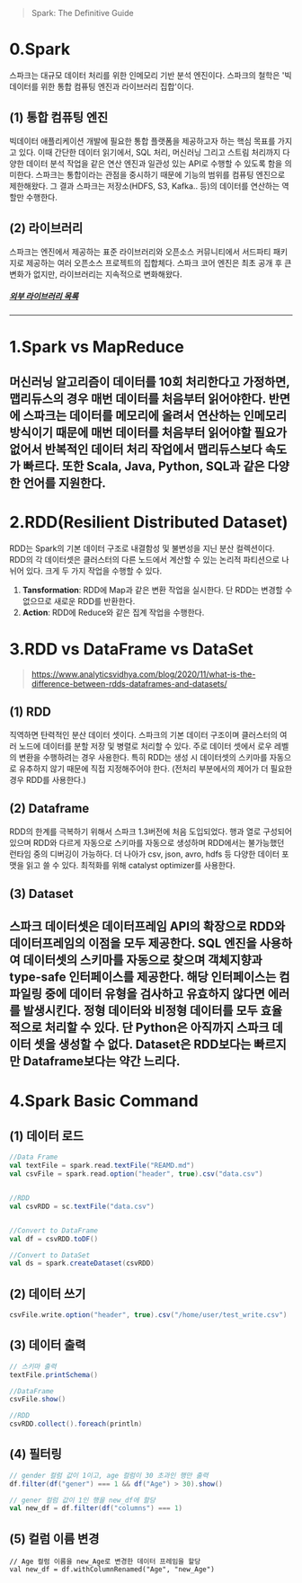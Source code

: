 > Spark: The Definitive Guide
# 0.Spark
스파크는 대규모 데이터 처리를 위한 인메모리 기반 분석 엔진이다. 스파크의 철학은 '빅데이터를 위한 통합 컴퓨팅 엔진과 라이브러리 집합'이다.
## (1) 통합 컴퓨팅 엔진
빅데이터 애플리케이션 개발에 필요한 통합 플랫폼을 제공하고자 하는 핵심 목표를 가지고 있다. 이때 간단한 데이터 읽기에서, SQL 처리, 머신러닝 그리고 스트림 처리까지 다양한 데이터 분석 작업을 같은 연산 엔진과 일관성 있는 API로 수행할 수 있도록 함을 의미한다.
스파크는 통합이라는 관점을 중시하기 때문에 기능의 범위를 컴퓨팅 엔진으로 제한해왔다. 그 결과 스파크는 저장소(HDFS, S3, Kafka.. 등)의 데이터를 연산하는 역할만 수행한다.
## (2) 라이브러리
스파크는 엔진에서 제공하는 표준 라이브러리와 오픈소스 커뮤니티에서 서드파티 패키지로 제공하는 여러 오픈소스 프로젝트의 집합체다. 스파크 코어 엔진은 최초 공개 후 큰 변화가 없지만, 라이브러리는 지속적으로 변화해왔다.

##### [외부 라이브러리 목록](http://spark-packages.org)
---
# 1.Spark vs MapReduce
머신러닝 알고리즘이 데이터를 10회 처리한다고 가정하면, 맵리듀스의 경우 매번 데이터를 처음부터 읽어야한다. 반면에 스파크는 데이터를 메모리에 올려서 연산하는 인메모리 방식이기 때문에 매번 데이터를 처음부터 읽어야할 필요가 없어서 반복적인 데이터 처리 작업에서 맵리듀스보다 속도가 빠르다. 또한 Scala, Java, Python, SQL과 같은 다양한 언어를 지원한다. 
---
# 2.RDD(Resilient Distributed Dataset)
RDD는 Spark의 기본 데이터 구조로 내결함성 및 불변성을 지닌 분산 컬렉션이다. RDD의 각 데이터셋은 클러스터의 다른 노드에서 계산할 수 있는 논리적 파티션으로 나뉘어 있다.
크게 두 가지 작업을 수행할 수 있다. 
1. **Tansformation**: RDD에 Map과 같은 변환 작업을 실시한다. 단 RDD는 변경할 수 없으므로 새로운 RDD를 반환한다.
2. **Action**: RDD에 Reduce와 같은 집계 작업을 수행한다.

# 3.RDD vs DataFrame vs DataSet
> https://www.analyticsvidhya.com/blog/2020/11/what-is-the-difference-between-rdds-dataframes-and-datasets/
## (1) RDD
직역하면 탄력적인 분산 데이터 셋이다. 스파크의 기본 데이터 구조이며 클러스터의 여러 노드에 데이터를 분할 저장 및 병렬로 처리할 수 있다. 주로 데이터 셋에서 로우 레벨의 변환을 수행하려는 경우 사용한다. 특히 RDD는 생성 시 데이터셋의 스키마를 자동으로 유추하지 않기 때문에 직접 지정해주어야 한다. (전처리 부분에서의 제어가 더 필요한 경우 RDD를 사용한다.) 

## (2) Dataframe
RDD의 한계를 극복하기 위해서 스파크 1.3버전에 처음 도입되었다. 행과 열로 구성되어 있으며 RDD와 다르게 자동으로 스키마를 자동으로 생성하며 RDD에서는 불가능했던 런타임 중의 디버깅이 가능하다. 더 나아가 csv, json, avro, hdfs 등 다양한 데이터 포맷을 읽고 쓸 수 있다. 최적화를 위해 catalyst optimizer를 사용한다.

## (3) Dataset
스파크 데이터셋은 데이터프레임 API의 확장으로 RDD와 데이터프레임의 이점을 모두 제공한다. SQL 엔진을 사용하여 데이터셋의 스키마를 자동으로 찾으며 객체지향과 type-safe 인터페이스를 제공한다. 해당 인터페이스는 컴파일링 중에 데이터 유형을 검사하고 유효하지 않다면 에러를 발생시킨다. 정형 데이터와 비정형 데이터를 모두 효율적으로 처리할 수 있다. 단 Python은 아직까지 스파크 데이터 셋을 생성할 수 없다. Dataset은 RDD보다는 빠르지만 Dataframe보다는 약간 느리다.
---

# 4.Spark Basic Command
## (1) 데이터 로드
```scala
//Data Frame
val textFile = spark.read.textFile("REAMD.md")
val csvFile = spark.read.option("header", true).csv("data.csv")


//RDD
val csvRDD = sc.textFile("data.csv")


//Convert to DataFrame
val df = csvRDD.toDF()

//Convert to DataSet
val ds = spark.createDataset(csvRDD)
```

## (2) 데이터 쓰기
```scala
csvFile.write.option("header", true).csv("/home/user/test_write.csv")
```


## (3) 데이터 출력

```scala
// 스키마 출력
textFile.printSchema()

//DataFrame
csvFile.show()

//RDD
csvRDD.collect().foreach(println)

```

## (4) 필터링
```scala
// gender 컬럼 값이 1이고, age 컬럼이 30 초과인 행만 출력
df.filter(df("gener") === 1 && df("Age") > 30).show()

// gener 컬럼 값이 1인 행을 new_df에 할당
val new_df = df.filter(df("columns") === 1)
```

## (5) 컬럼 이름 변경
```
// Age 컬럼 이름을 new_Age로 변경한 데이터 프레임을 할당
val new_df = df.withColumnRenamed("Age", "new_Age")
```
